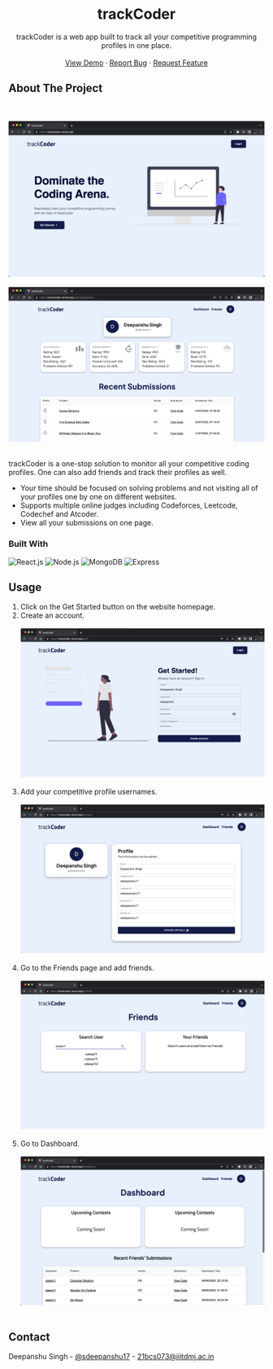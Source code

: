 <div align="center">
  <h1 align="center">trackCoder</h1>
  <p align="center">
    trackCoder is a web app built to track all your competitive programming profiles in one place.
    <br />
    <br />
    <a href="https://trackcoder.vercel.app">View Demo</a>
    ·
    <a href="https://github.com/sdeepanshu17/trackCoder/issues">Report Bug</a>
    ·
    <a href="https://github.com/sdeepanshu17/trackCoder/issues">Request Feature</a>
  </p>
</div>


<!-- ABOUT THE PROJECT -->
## About The Project

<br /><br />
<img src="/client/src/assets/HomePage.png" />
<br /><br />
<img src="/client/src/assets/UserProfile.png" />
<br /><br />

trackCoder is a one-stop solution to monitor all your competitive coding profiles. One can also add friends and track their profiles as well.

* Your time should be focused on solving problems and not visiting all of your profiles one by one on different websites.
* Supports multiple online judges including Codeforces, Leetcode, Codechef and Atcoder.
* View all your submissions on one page.



### Built With

![React.js]
![Node.js]
![MongoDB]
![Express]


<!-- USAGE -->
## Usage

<ol>
  <li>Click on the Get Started button on the website homepage. </li>
  <li>
    Create an account. <br /> <br />
    <img src="/client/src/assets/GetStarted.png" />
    <br /> <br />
  </li>

  <li>
    Add your competitive profile usernames. <br /> <br />
    <img src="/client/src/assets/Profiles.png" />
    <br /> <br />
  </li>
  <li>
    Go to the Friends page and add friends. <br /> <br />
    <img src="/client/src/assets/Friends.png" />
    <br /> <br />
  </li>
  <li>
    Go to Dashboard. <br /> <br />
    <img src="/client/src/assets/Dashboard.png" />
    <br /> <br />
  </li>
</ol>



<!-- CONTACT -->
## Contact

Deepanshu Singh - [@sdeepanshu17](https://linkedin.com/in/sdeepanshu17) - 21bcs073@iiitdmj.ac.in



<!-- MARKDOWN LINKS & IMAGES -->
[Node.js]: https://img.shields.io/badge/Node.js-43853D?style=for-the-badge&logo=node.js&logoColor=white
[React.js]: https://img.shields.io/badge/React-20232A?style=for-the-badge&logo=react&logoColor=61DAFB
[MongoDB]: https://img.shields.io/badge/MongoDB-4EA94B?style=for-the-badge&logo=mongodb&logoColor=white
[Express]: https://img.shields.io/badge/Express.js-404D59?style=for-the-badge
[HomePage]: /client/src/assets/HomePage.png
[Dashboard]: /client/src/assets/Dashboard.png
[GettingStarted]: /client/src/assets/GetStarted.png
[Profile]: /client/src/assets/Profiles.png
[Friends]: /client/src/assets/Friends.png
